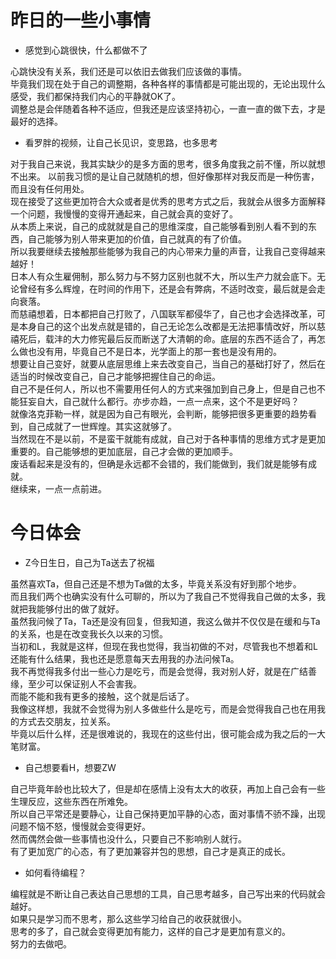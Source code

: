 # 昨日的一些小事情
* 感觉到心跳很快，什么都做不了

心跳快没有关系，我们还是可以依旧去做我们应该做的事情。  
毕竟我们现在处于自己的调整期，各种各样的事情都是可能出现的，无论出现什么感受，我们都保持我们内心的平静就OK了。  
调整总是会伴随着各种不适应，但我还是应该坚持初心，一直一直的做下去，才是最好的选择。  

* 看罗胖的视频，让自己长见识，变思路，也多思考

对于我自己来说，我其实缺少的是多方面的思考，很多角度我之前不懂，所以就想不出来。
以前我习惯的是让自己就随机的想，但好像那样对我反而是一种伤害，而且没有任何用处。  
现在接受了这些更加符合大众或者是优秀的思考方式之后，我就会从很多方面解释一个问题，我慢慢的变得开通起来，自己就会真的变好了。  
从本质上来说，自己的成就就是自己的思维深度，自己能够看到别人看不到的东西，自己能够为别人带来更加的价值，自己就真的有了价值。  
所以我要继续去接触那些能够为我自己的内心带来力量的声音，让我自己变得越来越好！  
日本人有众生雇佣制，那么努力与不努力区别也就不大，所以生产力就会底下。无论曾经有多么辉煌，在时间的作用下，还是会有弊病，不适时改变，最后就是会走向衰落。  
而慈禧想着，日本都把自己打败了，八国联军都侵华了，自己也才会选择改革，可是本身自己的这个出发点就是错的，自己无论怎么改都是无法把事情改好，所以慈禧死后，载沣的大力修宪最后反而断送了大清朝的命。底层的东西不适合了，再怎么做也没有用，毕竟自己不是日本，光学面上的那一套也是没有用的。  
想要让自己变好，就要从底层思维上来去改变自己，当自己的基础打好了，然后在适当的时候改变自己，自己才能够把握住自己的命运。  
自己不是任何人，所以也不需要用任何人的方式来强加到自己身上，但是自己也不能狂妄自大，自己就什么都行。亦步亦趋，一点一点来，这个不是更好吗？  
就像洛克菲勒一样，就是因为自己有眼光，会判断，能够把很多更重要的趋势看到，自己成就了一世辉煌。其实这就够了。  
当然现在不是以前，不是蛮干就能有成就，自己对于各种事情的思维方式才是更加重要的。自己能够想的更加底层，自己才会做的更加顺手。  
废话看起来是没有的，但确是永远都不会错的，我们能做到，我们就是能够有成就。  
继续来，一点一点前进。  

# 今日体会
* Z今日生日，自己为Ta送去了祝福

虽然喜欢Ta，但自己还是不想为Ta做的太多，毕竟关系没有好到那个地步。  
而且我们两个也确实没有什么可聊的，所以为了我自己不觉得我自己做的太多，我就把我能够付出的做了就好。  
虽然我问候了Ta，Ta还是没有回复，但我知道，我这么做并不仅仅是在缓和与Ta的关系，也是在改变我长久以来的习惯。  
当初和L，我就是这样，但现在我也觉得，我当初做的不对，尽管我也不想着和L还能有什么结果，我也还是愿意每天去用我的办法问候Ta。  
我不再觉得我多付出一些心力是吃亏，而是会觉得，我对别人好，就是在广结善缘，至少可以保证别人不会害我。  
而能不能和我有更多的接触，这个就是后话了。  
我像这样想，我就不会觉得为别人多做些什么是吃亏，而是会觉得我自己也在用我的方式去交朋友，拉关系。  
毕竟以后什么样，还是很难说的，我现在的这些付出，很可能会成为我之后的一大笔财富。  

* 自己想要看H，想要ZW

自己毕竟年龄也比较大了，但是却在感情上没有太大的收获，再加上自己会有一些生理反应，这些东西在所难免。  
所以自己平常还是要静心，让自己保持更加平静的心态，面对事情不骄不躁，出现问题不恼不怒，慢慢就会变得更好。  
然而偶然会做一些事情也没什么，只要自己不影响别人就行。  
有了更加宽广的心态，有了更加兼容并包的思想，自己才是真正的成长。  

* 如何看待编程？

编程就是不断让自己表达自己思想的工具，自己思考越多，自己写出来的代码就会越好。  
如果只是学习而不思考，那么这些学习给自己的收获就很小。  
思考的多了，自己就会变得更加有能力，这样的自己才是更加有意义的。  
努力的去做吧。  
